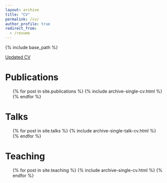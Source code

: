 ```yaml
---
layout: archive
title: "CV"
permalink: /cv/
author_profile: true
redirect_from:
  - /resume
---
```


{% include base_path %}

[Updated CV](http://academicpages.github.io/files/cv.pdf)

Publications
======
  <ul>{% for post in site.publications %}
    {% include archive-single-cv.html %}
  {% endfor %}</ul>
  
Talks
======
  <ul>{% for post in site.talks %}
    {% include archive-single-talk-cv.html %}
  {% endfor %}</ul>
  
Teaching
======
  <ul>{% for post in site.teaching %}
    {% include archive-single-cv.html %}
  {% endfor %}</ul>
  
